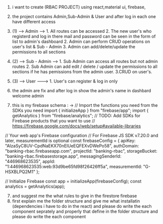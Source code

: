 1. i want to create (RBAC PROJECT) using react,material ui, firebase, 
2. the project contains Admin,Sub-Admin & User and after log in each one have different access
3. (1) --> Admin --> 1. All routes can be accessed 
                     2. The new user's who registerd and log in there mail and password can be seen in the form      of   list to admin's dashboard
                     2. Admin can perform CRUD operations on user's list & Sub - Admin 
                     3. Admin can add/delete/update the permissions to all sections
4. (2) --> Sub - Admin --> 1. Sub Admin can access all routes but not admin routes
                           2. Sub Admin can add edit / delete / update the permissions to all sections if he has pemissions from the admin user.
                           3.CRUD on user's.
4. (3) --> User ---> 1. User's can register & log in only
5. the admin are fix and after log in show the admin's name in dashbard welcome admin 


6. this is my firebase schema : ->
// Import the functions you need from the SDKs you need
import { initializeApp } from "firebase/app";
import { getAnalytics } from "firebase/analytics";
// TODO: Add SDKs for Firebase products that you want to use
// https://firebase.google.com/docs/web/setup#available-libraries

// Your web app's Firebase configuration
// For Firebase JS SDK v7.20.0 and later, measurementId is optional
const firebaseConfig = {
  apiKey: "AIzaSyC8UV-CpdNaEKX70nElUeEQFEXvDWePo58",
  authDomain: "banking-rbac.firebaseapp.com",
  projectId: "banking-rbac",
  storageBucket: "banking-rbac.firebasestorage.app",
  messagingSenderId: "446968623535",
  appId: "1:446968623535:web:93d9be65fd98f26426ff5a",
  measurementId: "G-HSXBLPQ2M1"
};

// Initialize Firebase
const app = initializeApp(firebaseConfig);
const analytics = getAnalytics(app);

7. and suggest me the what rules to give in the firestore firebase
8. first explain me the folder structure and give me what installatin (dependencies i have to do in the react) and 
please do write the each component seprately and properly that define in the folder structure and please do write the each component
